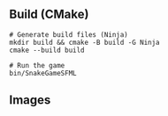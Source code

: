## Build (CMake)
```
# Generate build files (Ninja)
mkdir build && cmake -B build -G Ninja
cmake --build build

# Run the game
bin/SnakeGameSFML
```

## Images
